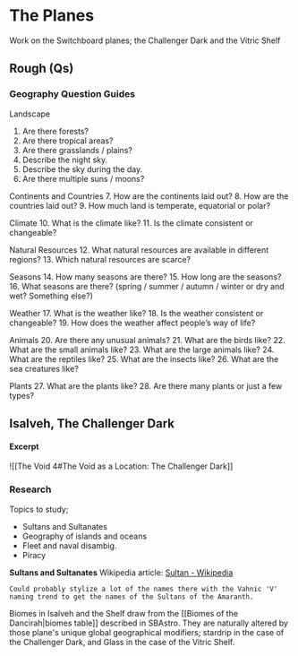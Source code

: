 # The Planes
Work on the Switchboard planes; the Challenger Dark and the Vitric Shelf


## Rough (Qs)
### Geography Question Guides
 Landscape
1.  Are there forests?
2.  Are there tropical areas?
3.  Are there grasslands / plains?
4.  Describe the night sky.
5.  Describe the sky during the day.
6.  Are there multiple suns / moons?

Continents and Countries
7.  How are the continents laid out?
8.  How are the countries laid out?
9.  How much land is temperate, equatorial or polar?

Climate
10.  What is the climate like?
11.  Is the climate consistent or changeable?

Natural Resources
12.  What natural resources are available in different regions?
13.  Which natural resources are scarce?

Seasons
14.  How many seasons are there?
15.  How long are the seasons?
16.  What seasons are there? (spring / summer / autumn / winter or dry and wet? Something else?)

Weather
17.  What is the weather like?
18.  Is the weather consistent or changeable?
19.  How does the weather affect people’s way of life?

Animals
20.  Are there any unusual animals?
21.  What are the birds like?
22.  What are the small animals like?
23.  What are the large animals like?
24.  What are the reptiles like?
25.  What are the insects like?
26.  What are the sea creatures like?

Plants
27.  What are the plants like?
28.  Are there many plants or just a few types?


## Isalveh, The Challenger Dark
#### Excerpt
![[The Void 4#The Void as a Location: The Challenger Dark]]


### Research
Topics to study;
- Sultans and Sultanates
- Geography of islands and oceans
- Fleet and naval disambig.
- Piracy

**Sultans and Sultanates**
Wikipedia article: [Sultan - Wikipedia](https://en.wikipedia.org/wiki/Sultan)

	Could probably stylize a lot of the names there with the Vahnic 'V' naming trend to get the names of the Sultans of the Amaranth.

Biomes in Isalveh and the Shelf draw from the [[Biomes of the Dancirah|biomes table]] described in SBAstro. They are naturally altered by those plane's unique global geographical modifiers; stardrip in the case of the Challenger Dark, and Glass in the case of the Vitric Shelf.